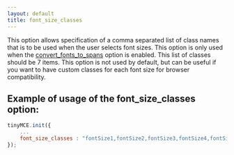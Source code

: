 ```yaml
---
layout: default
title: font_size_classes
---
```


This option allows specification of a comma separated list of class names that is to be used when the user selects font sizes. This option is only used when the [convert_fonts_to_spans](https://www.tinymce.com/docs-3x/reference/configuration/Configuration3x@convert_fonts_to_spans/) option is enabled. This list of classes should be 7 items. This option is not used by default, but can be useful if you want to have custom classes for each font size for browser compatibility.

## Example of usage of the font_size_classes option:

```js
tinyMCE.init({
	...
	font_size_classes : "fontSize1,fontSize2,fontSize3,fontSize4,fontSize5,fontSize6,fontSize7"
});
```
